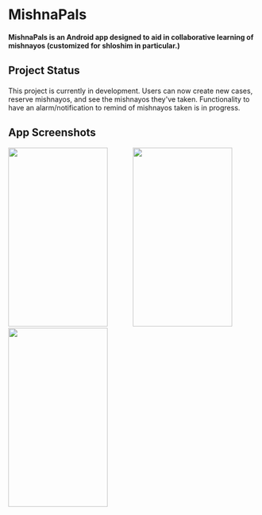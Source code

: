 # MishnaPals

#### MishnaPals is an Android app designed to aid in collaborative learning of mishnayos (customized for shloshim in particular.)

## Project Status
#### 
This project is currently in development. Users can now create new cases, reserve mishnayos, and see the mishnayos they've taken. Functionality to have an alarm/notification to remind of mishnayos taken is in progress. 

## App Screenshots

<img src="https://user-images.githubusercontent.com/22246540/86408263-a816e880-bc84-11ea-80dc-1307aabb2247.png" width="200" height="360"> &nbsp; &nbsp; &nbsp; &nbsp; &nbsp; &nbsp; <img src="https://user-images.githubusercontent.com/22246540/86408266-a9481580-bc84-11ea-9545-a56ffab187ee.png" width="200" height="360">  &nbsp; &nbsp; &nbsp; &nbsp; &nbsp; &nbsp; <img src="https://user-images.githubusercontent.com/22246540/86408267-a9e0ac00-bc84-11ea-9ac3-a888b2d2f7f1.png" width="200" height="360">
